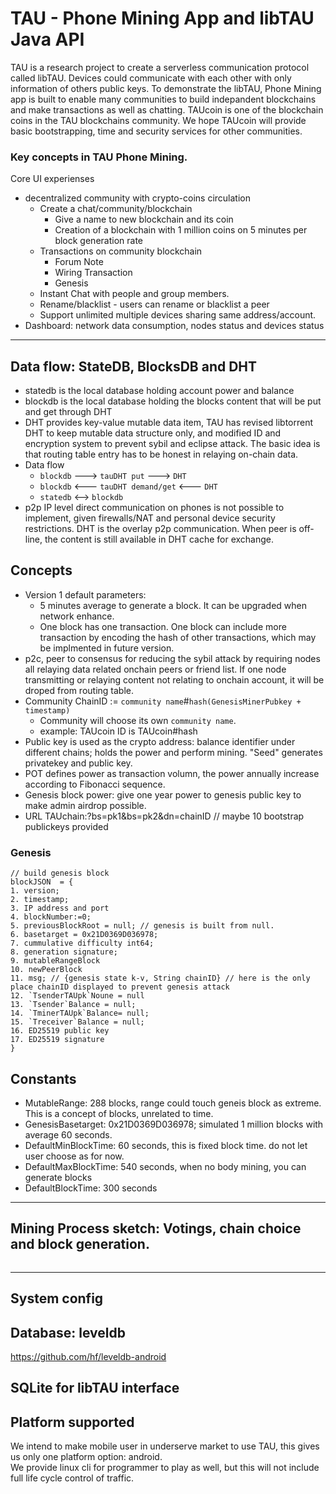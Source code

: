 # TAU - Phone Mining App and libTAU Java API
TAU is a research project to create a serverless communication protocol called libTAU. Devices could communicate with each other with only information of others public keys. 
To demonstrate the libTAU, Phone Mining app is built to enable many communities to build indepandent blockchains and make transactions as well as chatting. 
TAUcoin is one of the blockchain coins in the TAU blockchains community. We hope TAUcoin will provide basic bootstrapping, time and security services for other communities. 

### Key concepts in TAU Phone Mining.
Core UI experienses
- decentralized community with crypto-coins circulation
   * Create a chat/community/blockchain 
      * Give a name to new blockchain and its coin
      * Creation of a blockchain with 1 million coins on 5 minutes per block generation rate
   * Transactions on community blockchain
      * Forum Note
      * Wiring Transaction
      * Genesis
   * Instant Chat with people and group members. 
   * Rename/blacklist - users can rename or blacklist a peer
   * Support unlimited multiple devices sharing same address/account. 
- Dashboard: network data consumption, nodes status and devices status
--- 


## Data flow: StateDB, BlocksDB and DHT
  - statedb is the local database holding account power and balance
  - blockdb is the local database holding the blocks content that will be put and get through DHT
  - DHT provides key-value mutable data item, TAU has revised libtorrent DHT to keep mutable data structure only, and modified ID and encryption system to prevent sybil and eclipse attack. The basic idea is that routing table entry has to be honest in relaying on-chain data.
  - Data flow
    - `blockdb` ---> `tauDHT put` ---> `DHT`
    - `blockdb` <--- `tauDHT demand/get` <--- `DHT`
    - `statedb` <--> `blockdb`
  - p2p IP level direct communication on phones is not possible to implement, given firewalls/NAT and personal device security restrictions. DHT is the overlay p2p communication. When peer is off-line, the content is still available in DHT cache for exchange. 
## Concepts
- Version 1 default parameters: 
  - 5 minutes average to generate a block. It can be upgraded when network enhance. 
  - One block has one transaction. One block can include more transaction by encoding the hash of other transactions, which may be implmented in future version. 
- p2c, peer to consensus for reducing the sybil attack by requiring nodes all relaying data related onchain peers or friend list. If one node transmitting or relaying content not relating to onchain account, it will be droped from routing table. 
- Community ChainID := `community name`#`hash(GenesisMinerPubkey + timestamp)` 
  - Community will choose its own `community name`. 
  - example: TAUcoin ID is TAUcoin#hash 
- Public key is used as the crypto address: balance identifier under different chains; holds the power and perform mining. "Seed" generates privatekey and public key. 
- POT defines power as transaction volumn, the power annually increase according to Fibonacci sequence.
- Genesis block power: give one year power to genesis public key to make admin airdrop possible.  
- URL TAUchain:?bs=pk1&bs=pk2&dn=chainID // maybe 10 bootstrap publickeys provided

### Genesis 
```
// build genesis block
blockJSON  = { 
1. version;
2. timestamp; 
3. IP address and port
4. blockNumber:=0;
5. previousBlockRoot = null; // genesis is built from null.
6. basetarget = 0x21D0369D036978;
7. cummulative difficulty int64; 
8. generation signature;
9. mutableRangeBlock
10. newPeerBlock
11. msg; // {genesis state k-v, String chainID} // here is the only place chainID displayed to prevent genesis attack
12. `TsenderTAUpk`Noune = null
13. `Tsender`Balance = null;
14. `TminerTAUpk`Balance= null;
15. `Treceiver`Balance = null;
16. ED25519 public key
17. ED25519 signature
}

```

## Constants
* MutableRange:  288 blocks, range could touch geneis block as extreme. This is a concept of blocks, unrelated to time. 
* GenesisBasetarget:  0x21D0369D036978; simulated 1 million blocks with average 60 seconds.
* DefaultMinBlockTime:  60 seconds, this is fixed block time. do not let user choose as for now.
* DefaultMaxBlockTime:  540 seconds, when no body mining, you can generate blocks
* DefaultBlockTime: 300 seconds

---
## Mining Process sketch: Votings, chain choice and block generation.   
```
```
---
## System config
 ## Database: leveldb 
https://github.com/hf/leveldb-android
 ## SQLite for libTAU interface
## Platform supported
We intend to make mobile user in underserve market to use TAU, this gives us only one platform option: android. <br>
We provide linux cli for programmer to play as well, but this will not include full life cycle control of traffic. 
